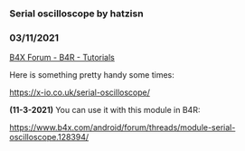 ### Serial oscilloscope by hatzisn
### 03/11/2021
[B4X Forum - B4R - Tutorials](https://www.b4x.com/android/forum/threads/128346/)

Here is something pretty handy some times:  
  
<https://x-io.co.uk/serial-oscilloscope/>  
  
**(11-3-2021)** You can use it with this module in B4R:  
  
<https://www.b4x.com/android/forum/threads/module-serial-oscilloscope.128394/>